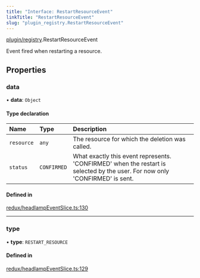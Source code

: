 ```yaml
---
title: "Interface: RestartResourceEvent"
linkTitle: "RestartResourceEvent"
slug: "plugin_registry.RestartResourceEvent"
---
```


[plugin/registry](../modules/plugin_registry.md).RestartResourceEvent

Event fired when restarting a resource.

## Properties

### data

• **data**: `Object`

#### Type declaration

| Name | Type | Description |
| :------ | :------ | :------ |
| `resource` | `any` | The resource for which the deletion was called. |
| `status` | `CONFIRMED` | What exactly this event represents. 'CONFIRMED' when the restart is selected by the user. For now only 'CONFIRMED' is sent. |

#### Defined in

[redux/headlampEventSlice.ts:130](https://github.com/headlamp-k8s/headlamp/blob/45b84205/frontend/src/redux/headlampEventSlice.ts#L130)

___

### type

• **type**: `RESTART_RESOURCE`

#### Defined in

[redux/headlampEventSlice.ts:129](https://github.com/headlamp-k8s/headlamp/blob/45b84205/frontend/src/redux/headlampEventSlice.ts#L129)
